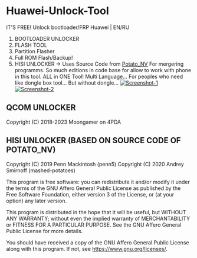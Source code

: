 # Huawei-Unlock-Tool
IT'S FREE!
Unlock bootloader/FRP Huawei | EN/RU
1. BOOTLOADER UNLOCKER
2. FLASH TOOL
3. Partition Flasher
4. Full ROM Flash/Backup!
5. HISI UNLOCKER -> Uses Source Code from <a href="https://github.com/mashed-potatoes/PotatoNV">Potato_NV</a> For mergering programms.
So much editions in code base for allow to work with phone in this tool. ALL in ONE Tool! Multi Language...
For peoples who need like dongle box tool... But without dongle...
<a href="https://ibb.co/jWGcqwN"><img src="https://i.ibb.co/gPw5QW2/Screenshot-1.png" alt="Screenshot-1" border="0"></a>
<a href="https://imgbb.com/"><img src="https://i.ibb.co/TY35QM6/Screenshot-2.png" alt="Screenshot-2" border="0"></a>

## QCOM UNLOCKER
Copyright (C) 2018-2023 Moongamer on 4PDA

## HISI UNLOCKER (BASED ON SOURCE CODE OF POTATO_NV)
Copyright (C) 2019  Penn Mackintosh (penn5)
Copyright (C) 2020  Andrey Smirnoff (mashed-potatoes)

This program is free software: you can redistribute it and/or modify
it under the terms of the GNU Affero General Public License as published
by the Free Software Foundation, either version 3 of the License, or
(at your option) any later version.

This program is distributed in the hope that it will be useful,
but WITHOUT ANY WARRANTY; without even the implied warranty of
MERCHANTABILITY or FITNESS FOR A PARTICULAR PURPOSE.  See the
GNU Affero General Public License for more details.

You should have received a copy of the GNU Affero General Public License
along with this program.  If not, see <https://www.gnu.org/licenses/>.
